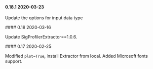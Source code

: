 #### 0.18.1 2020-03-23

Update the options for input data type

#### 0.18 2020-03-16

Update SigProfilerExtractor==1.0.6.

#### 0.17 2020-02-25

Modified `plot=True`, install Extractor from local. Added Microsoft fonts support.
